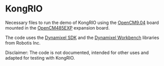 # KongRIO

Necessary files to run the demo of KongRIO using the <a href=https://emanual.robotis.com/docs/en/parts/controller/opencm904/#install-on-linux>OpenCM9.04</a> board mounted in the <a href=https://emanual.robotis.com/docs/en/parts/controller/opencm485exp/> OpenCM485EXP</a> expansion board.

The code uses the <a href=https://emanual.robotis.com/docs/en/software/dynamixel/dynamixel_sdk/overview/>Dynamixel SDK</a> and the <a href=https://emanual.robotis.com/docs/en/software/dynamixel/dynamixel_workbench/>Dynamixel Workbench</a> libraries from Robotis Inc.

Disclaimer: The code is not documented, intended for other uses and adapted for testing with KongRIO.
